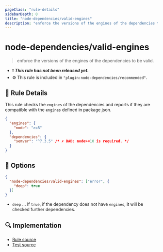 ```yaml
---
pageClass: "rule-details"
sidebarDepth: 0
title: "node-dependencies/valid-engines"
description: "enforce the versions of the engines of the dependencies to be valid."
---
```

# node-dependencies/valid-engines

> enforce the versions of the engines of the dependencies to be valid.

- :exclamation: <badge text="This rule has not been released yet." vertical="middle" type="error"> ***This rule has not been released yet.*** </badge>
- :gear: This rule is included in `"plugin:node-dependencies/recommended"`.

## :book: Rule Details

This rule checks the `engines` of the dependencies and reports if they are compatible with the `engines` defined in package.json.

```json
{
  "engines": {
    "node": ">=8"
  },
  "dependencies": {
    "semver": "^7.3.5" /* ✗ BAD: node>=10 is required. */
  }
}
```

## :wrench: Options

```json
{
  "node-dependencies/valid-engines": ["error", {
    "deep": true
  }]
}
```

- `deep` ... If `true`, if the dependency does not have `engines`, it will be checked further dependencies.

## :mag: Implementation

- [Rule source](https://github.com/ota-meshi/eslint-plugin-node-dependencies/blob/master/lib/rules/valid-engines.ts)
- [Test source](https://github.com/ota-meshi/eslint-plugin-node-dependencies/blob/master/tests/lib/rules/valid-engines.ts)
